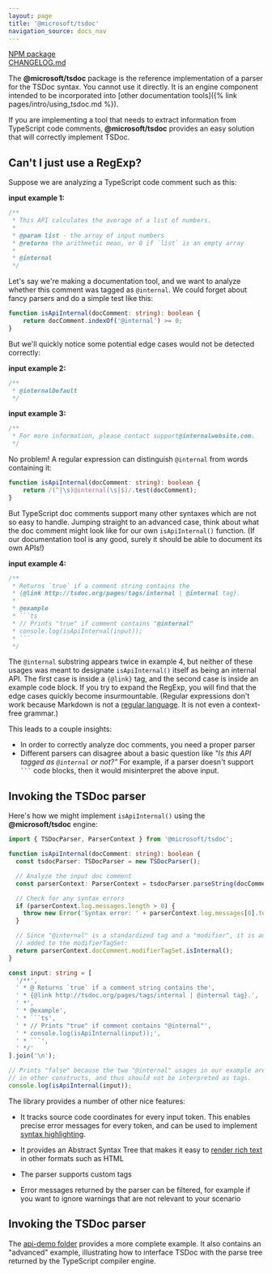```yaml
---
layout: page
title: '@microsoft/tsdoc'
navigation_source: docs_nav
---
```


[NPM package](https://www.npmjs.com/package/@microsoft/tsdoc)<br/>
[CHANGELOG.md](https://github.com/microsoft/tsdoc/blob/master/tsdoc/CHANGELOG.md)

The **@microsoft/tsdoc** package is the reference implementation of a parser for the TSDoc syntax.
You cannot use it directly.  It is an engine component intended to be incorporated into
[other documentation tools]({% link pages/intro/using_tsdoc.md %}).

If you are implementing a tool that needs to extract information from TypeScript code comments,
**@microsoft/tsdoc** provides an easy solution that will correctly implement TSDoc.


## Can't I just use a RegExp?

Suppose we are analyzing a TypeScript code comment such as this:

**input example 1:**
```ts
/**
 * This API calculates the average of a list of numbers.
 *
 * @param list - the array of input numbers
 * @returns the arithmetic mean, or 0 if `list` is an empty array
 *
 * @internal
 */
```

Let's say we're making a documentation tool, and we want to analyze whether this comment was tagged as `@internal`.
We could forget about fancy parsers and do a simple test like this:

```ts
function isApiInternal(docComment: string): boolean {
    return docComment.indexOf('@internal') >= 0;
}
```

But we'll quickly notice some potential edge cases would not be detected correctly:

**input example 2:**
```ts
/**
 * @internalDefault
 */
```

**input example 3:**
```ts
/**
 * For more information, please contact support@internalwebsite.com.
 */
```

No problem!  A regular expression can distinguish `@internal` from words containing it:

```ts
function isApiInternal(docComment: string): boolean {
    return /(^|\s)@internal(\s|$)/.test(docComment);
}
```

But TypeScript doc comments support many other syntaxes which are not so easy to handle.
Jumping straight to an advanced case, think about what the doc comment might look like for our
own `isApiInternal()` function.  (If our documentation tool is any good, surely it should be able to
document its own APIs!)

**input example 4:**
```ts
/**
 * Returns `true` if a comment string contains the
 * {@link http://tsdoc.org/pages/tags/internal | @internal tag}.
 *
 * @example
 * ```ts
 * // Prints "true" if comment contains "@internal"
 * console.log(isApiInternal(input));
 * ```
 */
```

The `@internal` substring appears twice in example 4, but neither of these usages was meant to designate
`isApiInternal()` itself as being an internal API.  The first case is inside a `{@link}` tag, and the second case
is inside an example code block.  If you try to expand the RegExp, you will find that the edge cases quickly
become insurmountable.  (Regular expressions don't work because Markdown is not a
[regular language](https://en.wikipedia.org/wiki/Chomsky_hierarchy#The_hierarchy). It is not even a
context-free grammar.)

This leads to a couple insights:

- In order to correctly analyze doc comments, you need a proper parser
- Different parsers can disagree about a basic question like _"Is this API tagged as `@internal` or not?"_
  For example, if a parser doesn't support ` ``` ` code blocks, then it would misinterpret the above input.


## Invoking the TSDoc parser

Here's how we might implement `isApiInternal()` using the **@microsoft/tsdoc** engine:

```ts
import { TSDocParser, ParserContext } from '@microsoft/tsdoc';

function isApiInternal(docComment: string): boolean {
  const tsdocParser: TSDocParser = new TSDocParser();

  // Analyze the input doc comment
  const parserContext: ParserContext = tsdocParser.parseString(docComment);

  // Check for any syntax errors
  if (parserContext.log.messages.length > 0) {
    throw new Error('Syntax error: ' + parserContext.log.messages[0].text);
  }

  // Since "@internal" is a standardized tag and a "modifier", it is automatically
  // added to the modifierTagSet:
  return parserContext.docComment.modifierTagSet.isInternal();
}

const input: string = [
  '/**',
  ' * @ Returns `true` if a comment string contains the',
  ' * {@link http://tsdoc.org/pages/tags/internal | @internal tag}.',
  ' *',
  ' * @example',
  ' * ```ts',
  ' * // Prints "true" if comment contains "@internal"',
  ' * console.log(isApiInternal(input));',
  ' * ```',
  ' */'
].join('\n');

// Prints "false" because the two "@internal" usages in our example are embedded
// in other constructs, and thus should not be interpreted as tags.
console.log(isApiInternal(input));
```

The library provides a number of other nice features:

- It tracks source code coordinates for every input token.  This enables precise error messages
  for every token, and can be used to implement [syntax highlighting](https://github.com/microsoft/tsdoc/blob/master/playground/src/SyntaxStyler/DocNodeSyntaxStyler.ts).

- It provides an Abstract Syntax Tree that makes it easy
  to [render rich text](https://github.com/microsoft/tsdoc/blob/26c4bab8efb04bc5d1619585e1f071bcc10cf16a/playground/src/DocHtmlView.tsx#L140)
  in other formats such as HTML

- The parser supports custom tags

- Error messages returned by the parser can be filtered, for example if you want to ignore warnings that are
  not relevant to your scenario


## Invoking the TSDoc parser

The [api-demo folder](https://github.com/microsoft/tsdoc/tree/master/api-demo) provides a more complete example.
It also contains an "advanced" example, illustrating how to interface TSDoc with the parse tree returned by
the TypeScript compiler engine.
